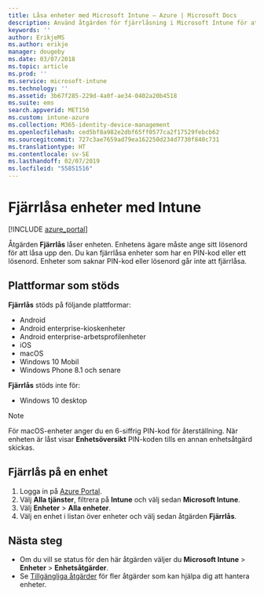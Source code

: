 ```yaml
---
title: Låsa enheter med Microsoft Intune – Azure | Microsoft Docs
description: Använd åtgärden för fjärrlåsning i Microsoft Intune för att låsa en enhet som skyddas av en PIN-kod eller ett lösenord.
keywords: ''
author: ErikjeMS
ms.author: erikje
manager: dougeby
ms.date: 03/07/2018
ms.topic: article
ms.prod: ''
ms.service: microsoft-intune
ms.technology: ''
ms.assetid: 3b67f285-229d-4a0f-ae34-0402a20b4518
ms.suite: ems
search.appverid: MET150
ms.custom: intune-azure
ms.collection: M365-identity-device-management
ms.openlocfilehash: ced5bf8a982e2dbf65ff0577ca2f17529febcb62
ms.sourcegitcommit: 727c3ae7659ad79ea162250d234d7730f840c731
ms.translationtype: HT
ms.contentlocale: sv-SE
ms.lasthandoff: 02/07/2019
ms.locfileid: "55851516"
---
```

# <a name="remotely-lock-devices-with-intune"></a>Fjärrlåsa enheter med Intune

[!INCLUDE [azure_portal](./includes/azure_portal.md)]

Åtgärden **Fjärrlås** låser enheten. Enhetens ägare måste ange sitt lösenord för att låsa upp den. Du kan fjärrlåsa enheter som har en PIN-kod eller ett lösenord. Enheter som saknar PIN-kod eller lösenord går inte att fjärrlåsa.

## <a name="supported-platforms"></a>Plattformar som stöds

**Fjärrlås** stöds på följande plattformar:

- Android
- Android enterprise-kioskenheter
- Android enterprise-arbetsprofilenheter
- iOS
- macOS
- Windows 10 Mobil
- Windows Phone 8.1 och senare

**Fjärrlås** stöds inte för:
- Windows 10 desktop

> [!NOTE]
> För macOS-enheter anger du en 6-siffrig PIN-kod för återställning. När enheten är låst visar **Enhetsöversikt** PIN-koden tills en annan enhetsåtgärd skickas.

## <a name="remote-lock-a-device"></a>Fjärrlås på en enhet

1. Logga in på [Azure Portal](https://portal.azure.com).
2. Välj **Alla tjänster**, filtrera på **Intune** och välj sedan **Microsoft Intune**.
3. Välj **Enheter** > **Alla enheter**.
4. Välj en enhet i listan över enheter och välj sedan åtgärden **Fjärrlås**.

## <a name="next-steps"></a>Nästa steg

- Om du vill se status för den här åtgärden väljer du **Microsoft Intune** > **Enheter** > **Enhetsåtgärder**. 
- Se [Tillgängliga åtgärder](device-management.md) för fler åtgärder som kan hjälpa dig att hantera enheter.
